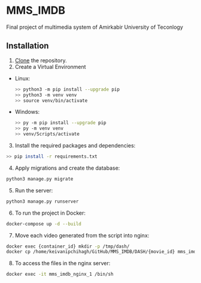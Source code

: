 # MMS_IMDB
Final project of multimedia system of Amirkabir University of Teconlogy

## Installation
1. [Clone](https://github.com/Amirrezat1379/MMS_IMDB.git) the repository.
2. Create a Virtual Environment
  - Linux:
      ```bash
      >> python3 -m pip install --upgrade pip
      >> python3 -m venv venv
      >> source venv/bin/activate
      ```
  - Windows:
      ```bash
      >> py -m pip install --upgrade pip
      >> py -m venv venv
      >> venv/Scripts/activate
      ```
3. Install the required packages and dependencies:
```bash
>> pip install -r requirements.txt
```
4. Apply migrations and create the database:
```bash
python3 manage.py migrate
```
5. Run the server:
```bash
python3 manage.py runserver
```
6. To run the project in Docker:
```bash
docker-compose up -d --build
```
7. Move each video generated from the script into nginx:
```bash
docker exec {container_id} mkdir -p /tmp/dash/
docker cp /home/keivanipchihagh/GitHub/MMS_IMDB/DASH/{movie_id} mms_imdb_nginx_1:/tmp/dash/{movie_id}

```
8. To access the files in the nginx server:
```bash
docker exec -it mms_imdb_nginx_1 /bin/sh
```